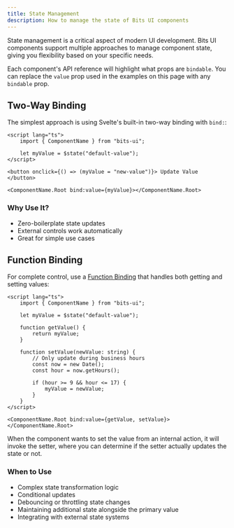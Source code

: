 ```yaml
---
title: State Management
description: How to manage the state of Bits UI components
---
```


State management is a critical aspect of modern UI development. Bits UI components support multiple approaches to manage component state, giving you flexibility based on your specific needs.

Each component's API reference will highlight what props are `bindable`. You can replace the `value` prop used in the examples on this page with any `bindable` prop.

## Two-Way Binding

The simplest approach is using Svelte's built-in two-way binding with `bind:`:

```svelte
<script lang="ts">
	import { ComponentName } from "bits-ui";

	let myValue = $state("default-value");
</script>

<button onclick={() => (myValue = "new-value")}> Update Value </button>

<ComponentName.Root bind:value={myValue}></ComponentName.Root>
```

### Why Use It?

-   Zero-boilerplate state updates
-   External controls work automatically
-   Great for simple use cases

## Function Binding

For complete control, use a [Function Binding](https://svelte.dev/docs/svelte/bind#Function-bindings) that handles both getting and setting values:

```svelte
<script lang="ts">
	import { ComponentName } from "bits-ui";

	let myValue = $state("default-value");

	function getValue() {
		return myValue;
	}

	function setValue(newValue: string) {
		// Only update during business hours
		const now = new Date();
		const hour = now.getHours();

		if (hour >= 9 && hour <= 17) {
			myValue = newValue;
		}
	}
</script>

<ComponentName.Root bind:value={getValue, setValue}></ComponentName.Root>
```

When the component wants to set the value from an internal action, it will invoke the setter, where you can determine if the setter actually updates the state or not.

### When to Use

-   Complex state transformation logic
-   Conditional updates
-   Debouncing or throttling state changes
-   Maintaining additional state alongside the primary value
-   Integrating with external state systems
